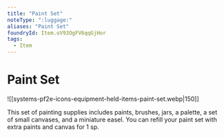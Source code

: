 ```yaml
---
title: "Paint Set"
noteType: ":luggage:"
aliases: "Paint Set"
foundryId: Item.oV93OgFV6qqGjHor
tags:
  - Item
---
```


# Paint Set
![[systems-pf2e-icons-equipment-held-items-paint-set.webp|150]]

This set of painting supplies includes paints, brushes, jars, a palette, a set of small canvases, and a miniature easel. You can refill your paint set with extra paints and canvas for 1 sp.
